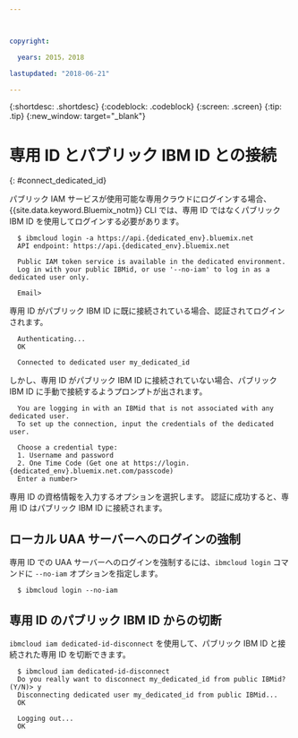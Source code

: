 ```yaml
---



copyright:

  years: 2015，2018

lastupdated: "2018-06-21"

---
```


{:shortdesc: .shortdesc}
{:codeblock: .codeblock}
{:screen: .screen}
{:tip: .tip}
{:new_window: target="_blank"}

# 専用 ID とパブリック IBM ID との接続
{: #connect_dedicated_id}

パブリック IAM サービスが使用可能な専用クラウドにログインする場合、{{site.data.keyword.Bluemix_notm}} CLI では、専用 ID ではなくパブリック IBM ID を使用してログインする必要があります。


```
  $ ibmcloud login -a https://api.{dedicated_env}.bluemix.net
  API endpoint: https://api.{dedicated_env}.bluemix.net

  Public IAM token service is available in the dedicated environment.
  Log in with your public IBMid, or use '--no-iam' to log in as a dedicated user only.

  Email>
```

専用 ID がパブリック IBM ID に既に接続されている場合、認証されてログインされます。

```
  Authenticating...
  OK

  Connected to dedicated user my_dedicated_id
```

しかし、専用 ID がパブリック IBM ID に接続されていない場合、パブリック IBM ID に手動で接続するようプロンプトが出されます。

```
  You are logging in with an IBMid that is not associated with any dedicated user.
  To set up the connection, input the credentials of the dedicated user.

  Choose a credential type:
  1. Username and password
  2. One Time Code (Get one at https://login.{dedicated_env}.bluemix.net.com/passcode)
  Enter a number>
```

専用 ID の資格情報を入力するオプションを選択します。 認証に成功すると、専用 ID はパブリック IBM ID に接続されます。

## ローカル UAA サーバーへのログインの強制

専用 ID での UAA サーバーへのログインを強制するには、`ibmcloud login` コマンドに `--no-iam` オプションを指定します。

```
  $ ibmcloud login --no-iam
```

## 専用 ID のパブリック IBM ID からの切断

`ibmcloud iam dedicated-id-disconnect` を使用して、パブリック IBM ID と接続された専用 ID を切断できます。

```
  $ ibmcloud iam dedicated-id-disconnect
  Do you really want to disconnect my_dedicated_id from public IBMid? (Y/N)> y
  Disconnecting dedicated user my_dedicated_id from public IBMid...
  OK

  Logging out...
  OK
```
